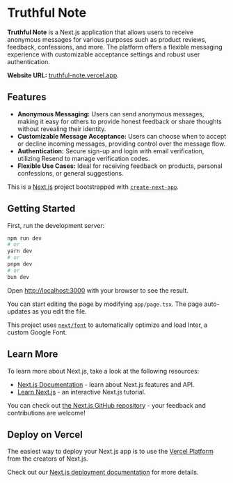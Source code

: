 
# Truthful Note

**Truthful Note** is a Next.js application that allows users to receive anonymous messages for various purposes such as product reviews, feedback, confessions, and more. The platform offers a flexible messaging experience with customizable acceptance settings and robust user authentication. 

**Website URL:** [truthful-note.vercel.app](https://truthful-note.vercel.app/).

## Features

- **Anonymous Messaging:** Users can send anonymous messages, making it easy for others to provide honest feedback or share thoughts without revealing their identity.
- **Customizable Message Acceptance:** Users can choose when to accept or decline incoming messages, providing control over the message flow.
- **Authentication:** Secure sign-up and login with email verification, utilizing Resend to manage verification codes.
- **Flexible Use Cases:** Ideal for receiving feedback on products, personal confessions, or general suggestions.


This is a [Next.js](https://nextjs.org/) project bootstrapped with [`create-next-app`](https://github.com/vercel/next.js/tree/canary/packages/create-next-app).

## Getting Started

First, run the development server:

```bash
npm run dev
# or
yarn dev
# or
pnpm dev
# or
bun dev
```

Open [http://localhost:3000](http://localhost:3000) with your browser to see the result.

You can start editing the page by modifying `app/page.tsx`. The page auto-updates as you edit the file.

This project uses [`next/font`](https://nextjs.org/docs/basic-features/font-optimization) to automatically optimize and load Inter, a custom Google Font.

## Learn More

To learn more about Next.js, take a look at the following resources:

- [Next.js Documentation](https://nextjs.org/docs) - learn about Next.js features and API.
- [Learn Next.js](https://nextjs.org/learn) - an interactive Next.js tutorial.

You can check out [the Next.js GitHub repository](https://github.com/vercel/next.js/) - your feedback and contributions are welcome!

## Deploy on Vercel

The easiest way to deploy your Next.js app is to use the [Vercel Platform](https://vercel.com/new?utm_medium=default-template&filter=next.js&utm_source=create-next-app&utm_campaign=create-next-app-readme) from the creators of Next.js.

Check out our [Next.js deployment documentation](https://nextjs.org/docs/deployment) for more details.
